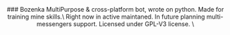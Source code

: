 <div align="center">
### Bozenka
MultiPurpose & cross-platform bot, wrote on python. Made for training mine skills.\
Right now in active maintaned. In future planning multi-messengers support. Licensed under GPL-V3 license. \
</div>
